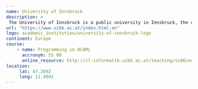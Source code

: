 ```yaml
---
name: University of Innsbruck 
description: >
 The University of Innsbruck is a public university in Innsbruck, the capital of the Austrian federal state of Tyrol, founded in 1669. 
url: "https://www.uibk.ac.at/index.html.en"
logo: academic_institution/university-of-innsbruck-logo
continent: Europe
course:
    - name: Programming in OCAML
      accronym: SS 06
      online_resource: http://cl-informatik.uibk.ac.at/teaching/ss06/ocaml/schedule.php
location:
     lat: 47.2692
     long: 11.4041
---
```

